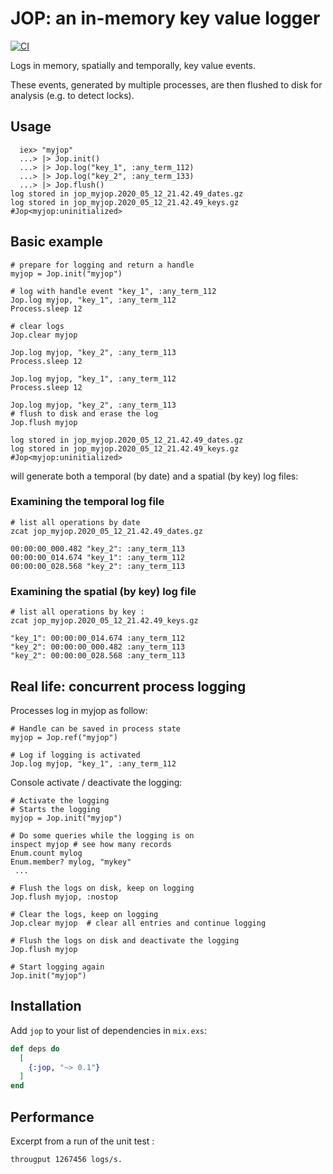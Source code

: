 # JOP: an in-memory key value logger
[![CI](https://github.com/bougueil/jop_ex/actions/workflows/ci.yml/badge.svg)](https://github.com/bougueil/jop_ex/actions/workflows/ci.yml)

<!-- MDOC !-->
Logs in memory, spatially and temporally, key value events.

These events, generated by multiple processes, are then flushed to disk for analysis (e.g. to detect locks).
## Usage
```
  iex> "myjop"
  ...> |> Jop.init()
  ...> |> Jop.log("key_1", :any_term_112)
  ...> |> Jop.log("key_2", :any_term_133)
  ...> |> Jop.flush()
log stored in jop_myjop.2020_05_12_21.42.49_dates.gz
log stored in jop_myjop.2020_05_12_21.42.49_keys.gz
#Jop<myjop:uninitialized>
```

## Basic example
```
# prepare for logging and return a handle
myjop = Jop.init("myjop")

# log with handle event "key_1", :any_term_112
Jop.log myjop, "key_1", :any_term_112
Process.sleep 12

# clear logs
Jop.clear myjop

Jop.log myjop, "key_2", :any_term_113
Process.sleep 12

Jop.log myjop, "key_1", :any_term_112
Process.sleep 12

Jop.log myjop, "key_2", :any_term_113
# flush to disk and erase the log
Jop.flush myjop

log stored in jop_myjop.2020_05_12_21.42.49_dates.gz
log stored in jop_myjop.2020_05_12_21.42.49_keys.gz
#Jop<myjop:uninitialized>
```
will generate both a temporal (by date) and a spatial (by key) log files:

### Examining the temporal log file
```
# list all operations by date
zcat jop_myjop.2020_05_12_21.42.49_dates.gz

00:00:00_000.482 "key_2": :any_term_113
00:00:00_014.674 "key_1": :any_term_112
00:00:00_028.568 "key_2": :any_term_113

```

### Examining the spatial (by key) log file
```
# list all operations by key :
zcat jop_myjop.2020_05_12_21.42.49_keys.gz

"key_1": 00:00:00_014.674 :any_term_112
"key_2": 00:00:00_000.482 :any_term_113
"key_2": 00:00:00_028.568 :any_term_113
```
## Real life: concurrent process logging
Processes log in myjop as follow:
```
# Handle can be saved in process state
myjop = Jop.ref("myjop")

# Log if logging is activated
Jop.log myjop, "key_1", :any_term_112
```
Console activate / deactivate the logging:
```
# Activate the logging
# Starts the logging
myjop = Jop.init("myjop")

# Do some queries while the logging is on
inspect myjop # see how many records
Enum.count mylog
Enum.member? mylog, "mykey"
 ...

# Flush the logs on disk, keep on logging
Jop.flush myjop, :nostop

# Clear the logs, keep on logging
Jop.clear myjop  # clear all entries and continue logging

# Flush the logs on disk and deactivate the logging
Jop.flush myjop

# Start logging again
Jop.init("myjop")
```
<!-- MDOC !-->
## Installation

Add `jop` to your list of dependencies in `mix.exs`:

```elixir
def deps do
  [
    {:jop, "~> 0.1"}
  ]
end
```

## Performance
Excerpt from a run of the unit test :
```
througput 1267456 logs/s.
```
